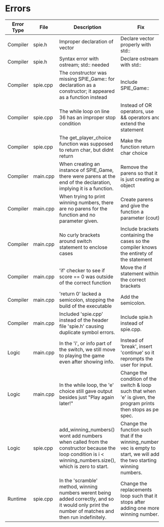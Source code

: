 # Errors
| Error Type | File     | Description                                                                                                                                               | Fix                                                                                                                       |   
|------------|----------|-----------------------------------------------------------------------------------------------------------------------------------------------------------|---------------------------------------------------------------------------------------------------------------------------|
| Compiler   | spie.h   | Improper declaration of vector                                                                                                                            | Declare vector properly with std::                                                                                        |
| Compiler   | spie.h   | Syntax error with ostream; std:: needed                                                                                                                   | Declare ostream with std::                                                                                                |  
| Compiler   | spie.cpp | The constructor was missing SPIE_Game:: for declaration as a constructor; it appeared as a function instead                                               | Include SPIE_Game::                                                                                                       |
| Compiler   | spie.cpp | The while loop on line 36 has an improper stop condition                                                                                                  | Instead of OR operators, use && operators and extend the statement                                                        |
| Compiler   | spie.cpp | The get_player_choice function was supposed to return char, but didnt return                                                                              | Make the function return char choice                                                                                      |
| Compiler   | main.cpp | When creating an instance of SPIE_Game, there were parens at the end of the declaration, implying it is a function.                                       | Remove the parens so that it is just creating an object                                                                   |
| Compiler   | main.cpp | When trying to print winning numbers, there are no parens for the function and no parameter given.                                                        | Create parens and give the function a parameter (cout)                                                                    |
| Compiler   | main.cpp | No curly brackets around switch statement to enclose cases                                                                                                | Include brackets containing the cases so the compiler knows the entirety of the statement                                 |
| Compiler   | main.cpp | 'if' checker to see if score == 0 was outside of the correct function                                                                                     | Move the if statement within the correct brackets                                                                         | 
| Compiler   | main.cpp | 'return 0' lacked a semicolon, stopping the build of the executable                                                                                       | Add the semicolon.                                                                                                        |
| Compiler   | main.cpp | Included 'spie.cpp' instead of the header file 'spie.h' causing duplicate symbol errors.                                                                  | Include spie.h instead of spie.cpp.                                                                                       | 
| Logic      | main.cpp | In the 'i', or info part of the switch, we still move to playing the game even after showing info.                                                        | Instead of 'break', insert 'continue' so it reprompts the user for input.                                                 |
| Logic      | main.cpp | In the while loop, the 'e' choice still gave output besides just "Play again later!"                                                                      | Change the condition of the switch & loop such that when 'e' is given, the program prints then stops as per spec.         |
| Logic      | spie.cpp | add_winning_numbers() wont add numbers when called from the constructor because the loop condition is i < winning_numbers.size(), which is zero to start. | Change the function such that if the winning_numbers vec is empty to start, we will add the two starting winning numbers. |
| Runtime    | spie.cpp | In the 'scramble' method, winning numbers werent being added correctly, and so it would only print the number of matches and then run indefinitely.       | Change the replacements loop such that it stops after adding one more winning number.                                     |

